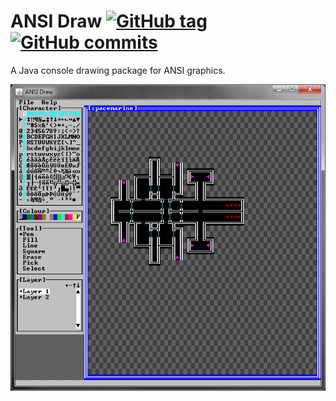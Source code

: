 ANSI Draw  [![GitHub tag](https://img.shields.io/github/release/RadAd/RadConsole.svg?maxAge=2592000)](https://github.com/RadAd/RadConsole/releases) [![GitHub commits](https://img.shields.io/github/commits-since/RadAd/RadConsole/latest.svg?maxAge=2592000)](https://github.com/RadAd/RadConsole/commits/master)
=========

A Java console drawing package for ANSI graphics.

![Screenshot](docs/ansidraw.png)
